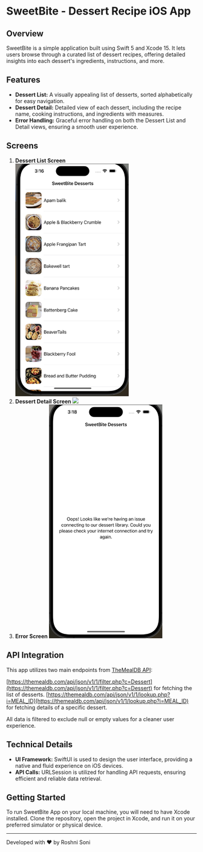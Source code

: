 # SweetBite - Dessert Recipe iOS App

## Overview
SweetBite is a simple application built using Swift 5 and Xcode 15. It lets users browse through a curated list of dessert recipes, offering detailed insights into each dessert's ingredients, instructions, and more.

## Features

- **Dessert List:** A visually appealing list of desserts, sorted alphabetically for easy navigation.
- **Dessert Detail:** Detailed view of each dessert, including the recipe name, cooking instructions, and ingredients with measures.
- **Error Handling:** Graceful error handling on both the Dessert List and Detail views, ensuring a smooth user experience.

## Screens
1. **Dessert List Screen** 
   <br/>
   <img src="screens/dessert_list.png" width="300"><br/>
2. **Dessert Detail Screen**
   <img src="screens/dessert_detail.png" width="300"><br/>
3. **Error Screen**
   <img src="screens/error.png" width="300"><br/>

## API Integration
This app utilizes two main endpoints from [TheMealDB API](https://themealdb.com/api.php):

[https://themealdb.com/api/json/v1/1/filter.php?c=Dessert](https://themealdb.com/api/json/v1/1/filter.php?c=Dessert) for fetching the list of desserts.
[https://themealdb.com/api/json/v1/1/lookup.php?i=MEAL_ID](https://themealdb.com/api/json/v1/1/lookup.php?i=MEAL_ID) for fetching details of a specific dessert.

All data is filtered to exclude null or empty values for a cleaner user experience.

## Technical Details

- **UI Framework:** SwiftUI is used to design the user interface, providing a native and fluid experience on iOS devices.
- **API Calls:** URLSession is utilized for handling API requests, ensuring efficient and reliable data retrieval.

## Getting Started
To run SweetBite App on your local machine, you will need to have Xcode installed. Clone the repository, open the project in Xcode, and run it on your preferred simulator or physical device.


---

Developed with ❤️ by Roshni Soni
